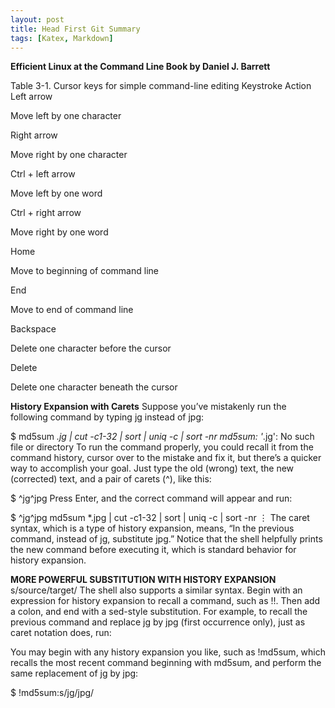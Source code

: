 ```yaml
---
layout: post
title: Head First Git Summary 
tags: [Katex, Markdown]
---
```


**Efficient Linux at the Command Line Book by Daniel J. Barrett**

Table 3-1. Cursor keys for simple command-line editing
Keystroke	Action
Left arrow

Move left by one character

Right arrow

Move right by one character

Ctrl + left arrow

Move left by one word

Ctrl + right arrow

Move right by one word

Home

Move to beginning of command line

End

Move to end of command line

Backspace

Delete one character before the cursor

Delete

Delete one character beneath the cursor

**History Expansion with Carets**
Suppose you’ve mistakenly run the following command by typing jg instead of jpg:

$ md5sum *.jg | cut -c1-32 | sort | uniq -c | sort -nr
md5sum: '*.jg': No such file or directory
To run the command properly, you could recall it from the command history, cursor over to the mistake and fix it, but there’s a quicker way to accomplish your goal. Just type the old (wrong) text, the new (corrected) text, and a pair of carets (^), like this:

$ ^jg^jpg
Press Enter, and the correct command will appear and run:

$ ^jg^jpg
md5sum *.jpg | cut -c1-32 | sort | uniq -c | sort -nr
⋮
The caret syntax, which is a type of history expansion, means, “In the previous command, instead of jg, substitute jpg.” Notice that the shell helpfully prints the new command before executing it, which is standard behavior for history expansion.


**MORE POWERFUL SUBSTITUTION WITH HISTORY EXPANSION**
s/source/target/ The shell also supports a similar syntax. Begin with an expression for history expansion to recall a command, such as !!. Then add a colon, and end with a sed-style substitution. For example, to recall the previous command and replace jg by jpg (first occurrence only), just as caret notation does, run:


You may begin with any history expansion you like, such as !md5sum, which recalls the most recent command beginning with md5sum, and perform the same replacement of jg by jpg:

$ !md5sum:s/jg/jpg/
